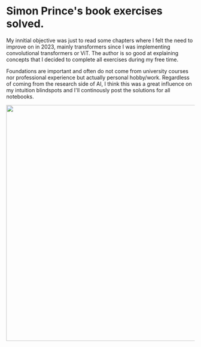 # Simon Prince's book exercises solved.

My innitial objective was just to read some chapters where I felt the need to improve on in 2023, mainly transformers since I was implementing convolutional transformers or ViT. The author is so good at explaining concepts that I decided to complete all exercises during my free time.

Foundations are important and often do not come from university courses nor professional experience but actually personal hobby/work. Regardless of coming from the research side of AI, I think this was a great influence on my intuition blindspots and I'll continously post the solutions for all notebooks. 


<img src="https://github.com/seyeint/Understanding_DeepLearning/assets/36778187/8c35d56a-e98d-4afc-ab0a-5793a1bc6098" width="630" heigh="930"/>

